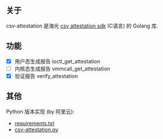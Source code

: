 ## 关于

csv-attestation 是海光 [csv attestation sdk](https://gitee.com/anolis/hygon-devkit/tree/master/csv/attestation) (C语言)
的 Golang 库.

## 功能

- [X] 用户态生成报告 ioctl_get_attestation
- [ ] 内核态生成报告 vmmcall_get_attestation
- [X] 验证报告 verify_attestation

## 其他

Python 版本实现 (by 阿里云):

- [requirements.txt](https://enclave-cn-hangzhou.oss-cn-hangzhou.aliyuncs.com/csv/requirements.txt)
- [csv-attestation.py](https://enclave-cn-hangzhou.oss-cn-hangzhou.aliyuncs.com/csv/csv-attestation.py)
